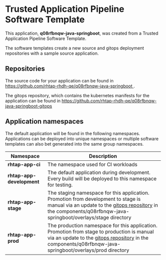 # Trusted Application Pipeline Software Template

This application, **q08rfbnqw-java-springboot**, was created from a Trusted Application Pipeline Software Template.

The software templates create a new source and gitops deployment repositories with a sample source application. 

## Repositories

The source code for your application can be found in [https://github.com/rhtap-rhdh-qe/q08rfbnqw-java-springboot ](https://github.com/rhtap-rhdh-qe/q08rfbnqw-java-springboot ).
 
The gitops repository, which contains the kubernetes manifests for the application can be found in 
[https://github.com/rhtap-rhdh-qe/q08rfbnqw-java-springboot-gitops ](https://github.com/rhtap-rhdh-qe/q08rfbnqw-java-springboot-gitops ) 

## Application namespaces 

The default application will be found in the following namespaces. Applications can be deployed into unique namespaces or multiple software templates can also bet generated into the same group namespaces.  

|  Namespace   |  Description   |  
| -------- | -------- |
| **rhtap-app-ci** | The namespace used for CI workloads |
| **rhtap-app-development** | The default application during development. Every build will be deployed to this namespace for testing. |
| **rhtap-app-stage** | The staging namespace for this application. Promotion from development to stage is manual via an update to the [gitops repository](https://github.com/rhtap-rhdh-qe/q08rfbnqw-java-springboot-gitops ) in the components/q08rfbnqw-java-springboot/overlays/stage directory |
| **rhtap-app-prod** | The production namespace for this application. Promotion from stage to production is manual via an update to the [gitops repository](https://github.com/rhtap-rhdh-qe/q08rfbnqw-java-springboot-gitops ) in the components/q08rfbnqw-java-springboot/overlays/prod directory |
